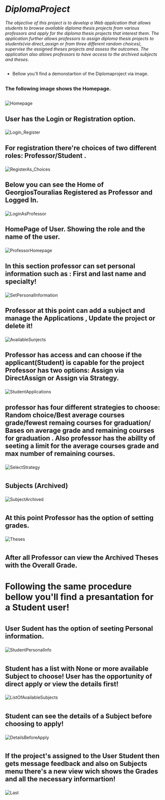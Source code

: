 # _DiplomaProject_

_The objective of this project is to develop a Web application that allows students to browse available
diploma thesis projects from various professors and apply for the diploma thesis projects that interest 
them. The application further allows professors to assign diploma thesis projects to students(via direct_assign or from   three different random choices), supervise 
the assigned theses projects and assess the outcomes. The application also allows professors to have access to the archived subjects and theses_. 

## 
## 
- Bellow you'll find a demonstartion of the Diplomaproject via image.
##
### The following image shows the Homepage.
##
![Homepage](https://github.com/GeorgeTouralias/DiplomaProject/assets/115742875/e87e08a6-dddc-41bd-82f9-1cc244306501)
##
## User has the Login or Registration option.
###
![Login_Register](https://github.com/GeorgeTouralias/DiplomaProject/assets/115742875/de2628ed-1d84-4918-85a6-0dd4cabfa123)
##
## For registration there're choices of two different roles: Professor/Student .
###
![RegisterAs_Choices](https://github.com/GeorgeTouralias/DiplomaProject/assets/115742875/4afb0b96-4534-4607-b7fb-b0804e15eb9b)
##
## Below you can see the Home of  GeorgiosTouralias Registered as Professor and Logged In.
###
![LoginAsProfessor](https://github.com/GeorgeTouralias/DiplomaProject/assets/115742875/03dc4c3e-0e66-432d-a232-26813b12aa9b)
##
## HomePage of User. Showing the role and the name of the user.
###
![ProfessorHomepage](https://github.com/GeorgeTouralias/DiplomaProject/assets/115742875/6511fd2c-bda8-4c48-8779-926784553ddc)
##
## In this section professor can set personal information such as : First and last name and specialty!
###
![SetPersonalInformation](https://github.com/GeorgeTouralias/DiplomaProject/assets/115742875/c9dea64f-6bf5-4656-a944-d973e1aabe4a)
##
## Professor at this point can add a subject and manage the Applications , Update the project or delete it!
###
![AvailableSunjects](https://github.com/GeorgeTouralias/DiplomaProject/assets/115742875/7e14c614-61a5-414d-ade7-e7099921c600)
##
## Professor has access and can choose if the applicant(Student) is capable for the project Professor has two options: Assign via DirectAssign or Assign via Strategy.
###
![StudentApplications](https://github.com/GeorgeTouralias/DiplomaProject/assets/115742875/1aeb20a9-778b-4779-82d7-e62920a97d21)
##
## professor has four different strategies to choose: Random choice/Best average courses grade/fewest remaing courses for graduation/ Bases on average grade and remaining courses for graduation . Also professor has the abillty of seeting a limit for the average courses grade and max  number of remaining courses.
###
![SelectStrategy](https://github.com/GeorgeTouralias/DiplomaProject/assets/115742875/fab3cec5-6761-46a8-a63c-77a748309273)
#
## Subjects (Archived)
###
![SubjectArchived](https://github.com/GeorgeTouralias/DiplomaProject/assets/115742875/371c0bcb-6029-452b-ac53-4351015ba588)
#
## At this point Professor has the option of setting grades.
###
![Theses](https://github.com/GeorgeTouralias/DiplomaProject/assets/115742875/8aea0b72-8572-4f9f-be67-c1810f2cae72)
#
## After all Professor can view the Archived Theses with the Overall Grade.
###
##
## 
# Following the same procedure bellow you'll find a presantation for a Student user!
#
## User Sudent has the option of seeting  Personal information.
###
![StudentPersonalInfo](https://github.com/GeorgeTouralias/DiplomaProject/assets/115742875/03fdcf0a-0628-4605-929f-ae7c64ab01fa)
#
## Student has a list with None or more available Subject to choose! User has the opportunity of direct apply or view the details first!
###
![ListOfAvailableSubjects](https://github.com/GeorgeTouralias/DiplomaProject/assets/115742875/be0f1ef2-71fa-4b43-8739-e68c06d07294)
#
## Student can see the details of a Subject before choosing to apply!
###
![DetailsBeforeApply](https://github.com/GeorgeTouralias/DiplomaProject/assets/115742875/b13a68ae-d08a-43a9-8db9-e6fff8c0a089)
#
## If the project's assigned to the User Student then gets message feedback and also on Subjects menu there's a new view wich shows the Grades and all the necessary informartion!
###
![Last](https://github.com/GeorgeTouralias/DiplomaProject/assets/115742875/6f37e80a-0d55-4377-baa7-bfe326a196a5)


